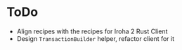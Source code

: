 # ToDo

-   Align recipes with the recipes for Iroha 2 Rust Client
-   Design `TransactionBuilder` helper, refactor client for it
